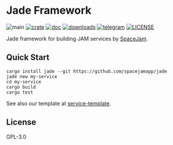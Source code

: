 # Jade Framework

![main](https://github.com/spacejamapp/jade/actions/workflows/main.yml/badge.svg)
[![crate](https://img.shields.io/crates/v/jade.svg)](https://crates.io/crates/jade)
[![doc](https://img.shields.io/badge/current-docs-brightgreen.svg)](https://docs.rs/jade/)
[![downloads](https://img.shields.io/crates/d/jade.svg)](https://crates.io/crates/jade)
[![telegram](https://img.shields.io/badge/telegram-blue?logo=telegram)](https://t.me/spacejamapp)
[![LICENSE](https://img.shields.io/crates/l/jade.svg)](https://choosealicense.com/licenses/gpl-3.0/)

Jade framework for building JAM services by [SpaceJam](https://spacejam.app).

## Quick Start

```
cargo install jade --git https://github.com/spacejamapp/jade
jade new my-service
cd my-service
cargo build
cargo test
```

See also our template at [service-template](https://github.com/spacejamapp/service-template).

## License

GPL-3.0
